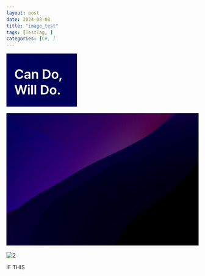 ```yaml
---
layout: post
date: 2024-08-08
title: "image_test"
tags: [TestTag, ]
categories: [C#, ]
---
```


![0](/assets/img/2024-08-08-image_test.md/0.png)


![1](/assets/img/2024-08-08-image_test.md/1.png)

![2](https://file.notion.so/f/f/b5e51e3d-3565-487e-9a39-8a8d25ddd9d8/41b30c2e-fc62-43bc-b04f-1a239b90f9f0/Untitled.png?table=block&id=edd278a2-a3f1-4b2f-ac5e-c6cd8a61cec0&spaceId=b5e51e3d-3565-487e-9a39-8a8d25ddd9d8&expirationTimestamp=1723168800000&signature=6o_jJKNf_AjYqUPmvy15ISrPbWdBeduszKVMca8P1Oo&downloadName=Untitled.png)


IF THIS 

